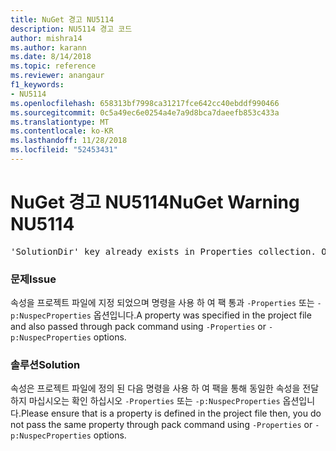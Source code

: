 ```yaml
---
title: NuGet 경고 NU5114
description: NU5114 경고 코드
author: mishra14
ms.author: karann
ms.date: 8/14/2018
ms.topic: reference
ms.reviewer: anangaur
f1_keywords:
- NU5114
ms.openlocfilehash: 658313bf7998ca31217fce642cc40ebddf990466
ms.sourcegitcommit: 0c5a49ec6e0254a4e7a9d8bca7daeefb853c433a
ms.translationtype: MT
ms.contentlocale: ko-KR
ms.lasthandoff: 11/28/2018
ms.locfileid: "52453431"
---
```

# <a name="nuget-warning-nu5114"></a><span data-ttu-id="bf964-103">NuGet 경고 NU5114</span><span class="sxs-lookup"><span data-stu-id="bf964-103">NuGet Warning NU5114</span></span>
<pre>'SolutionDir' key already exists in Properties collection. Overriding value.</pre>

### <a name="issue"></a><span data-ttu-id="bf964-104">문제</span><span class="sxs-lookup"><span data-stu-id="bf964-104">Issue</span></span>

<span data-ttu-id="bf964-105">속성을 프로젝트 파일에 지정 되었으며 명령을 사용 하 여 팩 통과 `-Properties` 또는 `-p:NuspecProperties` 옵션입니다.</span><span class="sxs-lookup"><span data-stu-id="bf964-105">A property was specified in the project file and also passed through pack command using `-Properties` or `-p:NuspecProperties` options.</span></span> 


### <a name="solution"></a><span data-ttu-id="bf964-106">솔루션</span><span class="sxs-lookup"><span data-stu-id="bf964-106">Solution</span></span>

<span data-ttu-id="bf964-107">속성은 프로젝트 파일에 정의 된 다음 명령을 사용 하 여 팩을 통해 동일한 속성을 전달 하지 마십시오는 확인 하십시오 `-Properties` 또는 `-p:NuspecProperties` 옵션입니다.</span><span class="sxs-lookup"><span data-stu-id="bf964-107">Please ensure that is a property is defined in the project file then, you do not pass the same property through pack command using `-Properties` or `-p:NuspecProperties` options.</span></span> 

